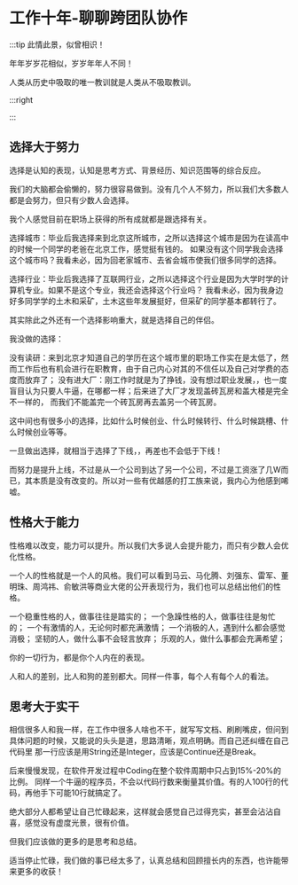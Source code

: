 # 工作十年-聊聊跨团队协作

:::tip 此情此景，似曾相识！

年年岁岁花相似，岁岁年年人不同！

人类从历史中吸取的唯一教训就是人类从不吸取教训。

:::right


:::

## 选择大于努力

选择是认知的表现，认知是思考方式、背景经历、知识范围等的综合反应。

我们的大脑都会偷懒的，努力很容易做到。没有几个人不努力，所以我们大多数人都是会努力，但只有少数人会选择。

我个人感觉目前在职场上获得的所有成就都是跟选择有关。

选择城市：毕业后我选择来到北京这所城市，之所以选择这个城市是因为在读高中的时候一个同学的老爸在北京工作，感觉挺有钱的。
如果没有这个同学我会选择这个城市吗？我看未必，因为回老家城市、去省会城市使我们很多同学的选择。

选择行业：毕业后我选择了互联网行业，之所以选择这个行业是因为大学时学的计算机专业。如果不是这个专业，我还会选择这个行业吗？
我看未必，因为我身边好多同学学的土木和采矿，土木这些年发展挺好，但采矿的同学基本都转行了。
    
其实除此之外还有一个选择影响重大，就是选择自己的伴侣。

我没做的选择：

没有读研：来到北京才知道自己的学历在这个城市里的职场工作实在是太低了，然而工作后也有机会进行在职教育，由于自己内心对其的不信任以及自己对学费的态度而放弃了；
没有进大厂：刚工作时就是为了挣钱，没有想过职业发展，，也一度盲目认为只要人牛逼，在哪都一样；后来进了大厂才发现盖砖瓦房和盖大楼是完全不一样的，
而我们不能盖完一个砖瓦房再去盖另一个砖瓦房。

这中间也有很多小的选择，比如什么时候创业、什么时候转行、什么时候跳槽、什么时候创业等等。

一旦做出选择，就相当于选择了下线，，再差也不会低于下线！

而努力是提升上线，不过是从一个公司到达了另一个公司，不过是工资涨了几W而已，其本质是没有改变的。所以对一些有优越感的打工族来说，我内心为他感到唏嘘。


## 性格大于能力

性格难以改变，能力可以提升。所以我们大多说人会提升能力，而只有少数人会优化性格。

一个人的性格就是一个人的风格。我们可以看到马云、马化腾、刘强东、雷军、董明珠、周鸿祎、俞敏洪等商业大佬的公开表现行为，我们也可以总结出他们的性格。

一个稳重性格的人，做事往往是踏实的；
一个急躁性格的人，做事往往是匆忙的；
一个有激情的人，无论何时都充满激情；
一个消极的人，遇到什么都会感觉消极；
坚韧的人，做什么事不会轻言放弃；
乐观的人，做什么事都会充满希望；


你的一切行为，都是你个人内在的表现。

人和人的差别，比人和狗的差别都大。同样一件事，每个人有每个人的看法。



## 思考大于实干

相信很多人和我一样，在工作中很多人啥也不干，就写写文档、刷刷嘴皮，但问到具体问题的时候，又能说的头头是道，思路清晰，观点明确。而自己还纠缠在自己代码里
那一行应该是用String还是Integer，应该是Continue还是Break。

后来慢慢发现，在软件开发过程中Coding在整个软件周期中只占到15%-20%的比例。
同样一个牛逼的程序员，不会以代码行数来衡量其价值。有的人100行的代码，再他手下可能10行就搞定了。

绝大部分人都希望让自己忙碌起来，这样就会感觉自己过得充实，甚至会沾沾自喜，感觉没有虚度光景，很有价值。

但我们应该做的更多的是思考和总结。

适当停止忙碌，我们做的事已经太多了，认真总结和回顾擅长内的东西，也许能带来更多的收获！



